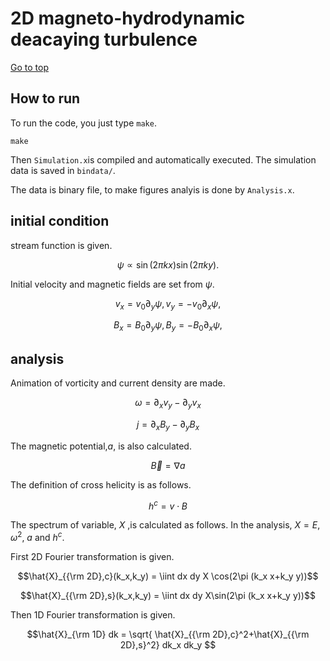 # 2D magneto-hydrodynamic deacaying turbulence

[Go to top](../README.md)  

## How to run
To run the code, you just type `make`.
    
    make
    
Then `Simulation.x`is compiled and automatically executed.
The simulation data is saved in `bindata/`.

The data is binary file, to make figures analyis is done by `Analysis.x`.

## initial condition
stream function is given.

$$ \psi \propto \sin(2\pi k x)\sin(2\pi k y).$$

Initial velocity and magnetic fields are set from $\psi$.

$$ v_x = v_0 \partial_y \psi, v_y = - v_0 \partial_x \psi, $$

$$ B_x = B_0 \partial_y \psi, B_y = - B_0 \partial_x \psi, $$

## analysis

Animation of vorticity and current density are made.

$$ \omega =  \partial_x v_y - \partial_y v_x $$

$$ j =  \partial_x B_y - \partial_y B_x $$

The magnetic potential,$a$, is also calculated.

$$ \vec{B} =  \nabla a $$

The definition of cross helicity is as follows.

$$ h^c = v\cdot B $$

The spectrum of variable, $X$ ,is calculated as follows. In the analysis, $X=E$, $\omega^2$, $a$ and $h^c$.

First 2D Fourier transformation is given.

$$\hat{X}_{{\rm 2D},c}(k_x,k_y) = \iint dx dy X \cos(2\pi (k_x x+k_y y))$$

$$\hat{X}_{{\rm 2D},s}(k_x,k_y) = \iint dx dy X\sin(2\pi (k_x x+k_y y))$$

Then 1D Fourier transformation is given.

$$\hat{X}_{\rm 1D} dk = \sqrt{ \hat{X}_{{\rm 2D},c}^2+\hat{X}_{{\rm 2D},s}^2} dk_x dk_y $$



